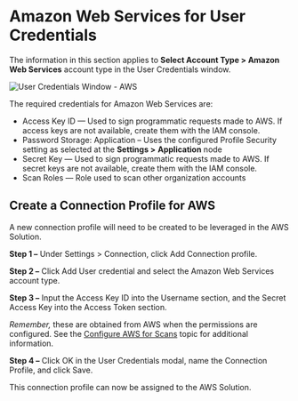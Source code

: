 # Amazon Web Services for User Credentials

The information in this section applies to **Select Account Type > Amazon Web Services** account
type in the User Credentials window.

![User Credentials Window - AWS](/img/product_docs/accessanalyzer/12.0/admin/settings/connection/profile/connectionaws.webp)

The required credentials for Amazon Web Services are:

- Access Key ID — Used to sign programmatic requests made to AWS. If access keys are not available,
  create them with the IAM console.
- Password Storage: Application – Uses the configured Profile Security setting as selected at the
  **Settings >** **Application** node
- Secret Key — Used to sign programmatic requests made to AWS. If secret keys are not available,
  create them with the IAM console.
- Scan Roles — Role used to scan other organization accounts

## Create a Connection Profile for AWS

A new connection profile will need to be created to be leveraged in the AWS Solution.

**Step 1 –** Under Settings > Connection, click Add Connection profile.

**Step 2 –** Click Add User credential and select the Amazon Web Services account type.

**Step 3 –** Input the Access Key ID into the Username section, and the Secret Access Key into the
Access Token section.

_Remember,_ these are obtained from AWS when the permissions are configured. See the
[Configure AWS for Scans](/docs/accessanalyzer/12.0/requirements/target/config/aws.md) topic for additional
information.

**Step 4 –** Click OK in the User Credentials modal, name the Connection Profile, and click Save.

This connection profile can now be assigned to the AWS Solution.
